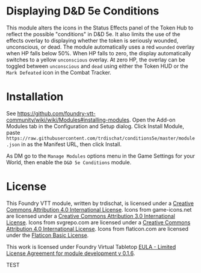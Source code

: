 # Displaying D&D 5e Conditions
This module alters the icons in the Status Effects panel of the Token Hub to reflect the possible "conditions" in D&D 5e.  It also limits the use of the effects overlay to displaying whether the token is seriously wounded, unconscious, or dead. The module automatically uses a red `wounded` overlay when HP falls below 50%.  When HP falls to zero, the display automatically switches to a yellow `unconscious` overlay.  At zero HP, the overlay can be toggled between `unconscious` and `dead` using either the Token HUD or the `Mark Defeated` icon in the Combat Tracker.
  
# Installation
See https://github.com/foundry-vtt-community/wiki/wiki/Modules#installing-modules. Open the Add-on Modules tab in the Configuration and Setup dialog. Click Install Module, paste `https://raw.githubusercontent.com/trdischat/conditions5e/master/module.json` in as the Manifest URL, then click Install.

As DM go to the `Manage Modules` options menu in the Game Settings for your World, then enable the `D&D 5e Conditions` module.

# License
This Foundry VTT module, written by trdischat, is licensed under a [Creative Commons Attribution 4.0 International License](http://creativecommons.org/licenses/by/4.0/).  Icons from game-icons.net are licensed under a [Creative Commons Attribution 3.0 International License](http://creativecommons.org/licenses/by/3.0/).  Icons from svgrepo.com are licensed under a [Creative Commons Attribution 4.0 International License](http://creativecommons.org/licenses/by/4.0/).  Icons from flaticon.com are licensed under the [Flaticon Basic License](https://file000.flaticon.com/downloads/license/license.pdf).

This work is licensed under Foundry Virtual Tabletop [EULA - Limited License Agreement for module development v 0.1.6](http://foundryvtt.com/pages/license.html).

TEST